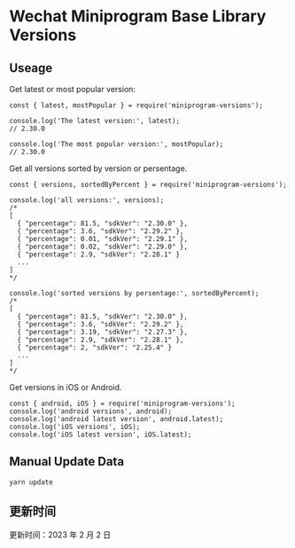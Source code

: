
# Wechat Miniprogram Base Library Versions

## Useage

Get latest or most popular version:

```;
const { latest, mostPopular } = require('miniprogram-versions');

console.log('The latest version:', latest);
// 2.30.0

console.log('The most popular version:', mostPopular);
// 2.30.0

```

Get all versions sorted by version or persentage.

```
const { versions, sortedByPercent } = require('miniprogram-versions');

console.log('all versions:', versions);
/*
[
  { "percentage": 81.5, "sdkVer": "2.30.0" },
  { "percentage": 3.6, "sdkVer": "2.29.2" },
  { "percentage": 0.01, "sdkVer": "2.29.1" },
  { "percentage": 0.02, "sdkVer": "2.29.0" },
  { "percentage": 2.9, "sdkVer": "2.28.1" }
  ...
]
*/

console.log('sorted versions by persentage:', sortedByPercent);
/*
[
  { "percentage": 81.5, "sdkVer": "2.30.0" },
  { "percentage": 3.6, "sdkVer": "2.29.2" },
  { "percentage": 3.19, "sdkVer": "2.27.3" },
  { "percentage": 2.9, "sdkVer": "2.28.1" },
  { "percentage": 2, "sdkVer": "2.25.4" }
  ...
]
*/
```

Get versions in iOS or Android.

```
const { android, iOS } = require('miniprogram-versions');
console.log('android versions', android);
console.log('android latest version', android.latest);
console.log('iOS versions', iOS);
console.log('iOS latest version', iOS.latest);
```

## Manual Update Data

```
yarn update
```

## 更新时间

更新时间：2023 年 2 月 2 日
